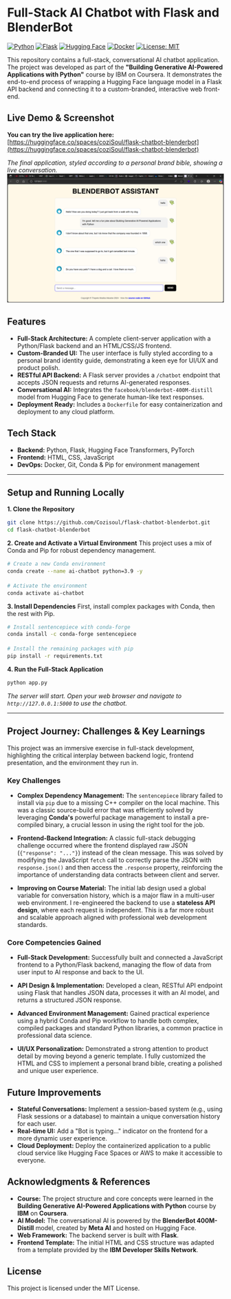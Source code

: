 # Full-Stack AI Chatbot with Flask and BlenderBot

[![Python](https://img.shields.io/badge/Python-3.9%2B-blue.svg)](https://www.python.org/)
[![Flask](https://img.shields.io/badge/Flask-3.0-black.svg)](https://flask.palletsprojects.com/)
[![Hugging Face](https://img.shields.io/badge/%F0%9F%A4%97%20Hugging%20Face-Transformers-yellow.svg)](https://huggingface.co/docs/transformers/index)
[![Docker](https://img.shields.io/badge/Docker-Ready-blue.svg)](https://www.docker.com/)
[![License: MIT](https://img.shields.io/badge/License-MIT-green.svg)](https://opensource.org/licenses/MIT)

This repository contains a full-stack, conversational AI chatbot application. The project was developed as part of the **"Building Generative AI-Powered Applications with Python"** course by IBM on Coursera. It demonstrates the end-to-end process of wrapping a Hugging Face language model in a Flask API backend and connecting it to a custom-branded, interactive web front-end.

## Live Demo & Screenshot

**You can try the live application here:** [https://huggingface.co/spaces/coziSoul/flask-chatbot-blenderbot](https://huggingface.co/spaces/coziSoul/flask-chatbot-blenderbot)

*The final application, styled according to a personal brand bible, showing a live conversation.*
![Final Application Screenshot](./final-app-screenshot.png) <!-- TODO: Add a screenshot of your final app and name it correctly! -->

## Features

*   **Full-Stack Architecture:** A complete client-server application with a Python/Flask backend and an HTML/CSS/JS frontend.
*   **Custom-Branded UI:** The user interface is fully styled according to a personal brand identity guide, demonstrating a keen eye for UI/UX and product polish.
*   **RESTful API Backend:** A Flask server provides a `/chatbot` endpoint that accepts JSON requests and returns AI-generated responses.
*   **Conversational AI:** Integrates the `facebook/blenderbot-400M-distill` model from Hugging Face to generate human-like text responses.
*   **Deployment Ready:** Includes a `Dockerfile` for easy containerization and deployment to any cloud platform.

## Tech Stack

*   **Backend:** Python, Flask, Hugging Face Transformers, PyTorch
*   **Frontend:** HTML, CSS, JavaScript
*   **DevOps:** Docker, Git, Conda & Pip for environment management

---

## Setup and Running Locally

**1. Clone the Repository**
```bash
git clone https://github.com/Cozisoul/flask-chatbot-blenderbot.git
cd flask-chatbot-blenderbot
```

**2. Create and Activate a Virtual Environment**
This project uses a mix of Conda and Pip for robust dependency management.

```bash
# Create a new Conda environment
conda create --name ai-chatbot python=3.9 -y

# Activate the environment
conda activate ai-chatbot
```

**3. Install Dependencies**
First, install complex packages with Conda, then the rest with Pip.
```bash
# Install sentencepiece with conda-forge
conda install -c conda-forge sentencepiece

# Install the remaining packages with pip
pip install -r requirements.txt
```

**4. Run the Full-Stack Application**
```bash
python app.py
```
*The server will start. Open your web browser and navigate to `http://127.0.0.1:5000` to use the chatbot.*

---

## Project Journey: Challenges & Key Learnings

This project was an immersive exercise in full-stack development, highlighting the critical interplay between backend logic, frontend presentation, and the environment they run in.

### Key Challenges

*   **Complex Dependency Management:** The `sentencepiece` library failed to install via `pip` due to a missing C++ compiler on the local machine. This was a classic source-build error that was efficiently solved by leveraging **Conda's** powerful package management to install a pre-compiled binary, a crucial lesson in using the right tool for the job.

*   **Frontend-Backend Integration:** A classic full-stack debugging challenge occurred where the frontend displayed raw JSON (`{"response": "..."}`) instead of the clean message. This was solved by modifying the JavaScript `fetch` call to correctly parse the JSON with `response.json()` and then access the `.response` property, reinforcing the importance of understanding data contracts between client and server.

*   **Improving on Course Material:** The initial lab design used a global variable for conversation history, which is a major flaw in a multi-user web environment. I re-engineered the backend to use a **stateless API design**, where each request is independent. This is a far more robust and scalable approach aligned with professional web development standards.

### Core Competencies Gained

*   **Full-Stack Development:** Successfully built and connected a JavaScript frontend to a Python/Flask backend, managing the flow of data from user input to AI response and back to the UI.

*   **API Design & Implementation:** Developed a clean, RESTful API endpoint using Flask that handles JSON data, processes it with an AI model, and returns a structured JSON response.

*   **Advanced Environment Management:** Gained practical experience using a hybrid Conda and Pip workflow to handle both complex, compiled packages and standard Python libraries, a common practice in professional data science.

*   **UI/UX Personalization:** Demonstrated a strong attention to product detail by moving beyond a generic template. I fully customized the HTML and CSS to implement a personal brand bible, creating a polished and unique user experience.

## Future Improvements

*   **Stateful Conversations:** Implement a session-based system (e.g., using Flask sessions or a database) to maintain a unique conversation history for each user.
*   **Real-time UI:** Add a "Bot is typing..." indicator on the frontend for a more dynamic user experience.
*   **Cloud Deployment:** Deploy the containerized application to a public cloud service like Hugging Face Spaces or AWS to make it accessible to everyone.

## Acknowledgments & References

*   **Course:** The project structure and core concepts were learned in the **Building Generative AI-Powered Applications with Python** course by **IBM** on **Coursera**.
*   **AI Model:** The conversational AI is powered by the **BlenderBot 400M-Distill** model, created by **Meta AI** and hosted on Hugging Face.
*   **Web Framework:** The backend server is built with **Flask**.
*   **Frontend Template:** The initial HTML and CSS structure was adapted from a template provided by the **IBM Developer Skills Network**.

## License
This project is licensed under the MIT License.

